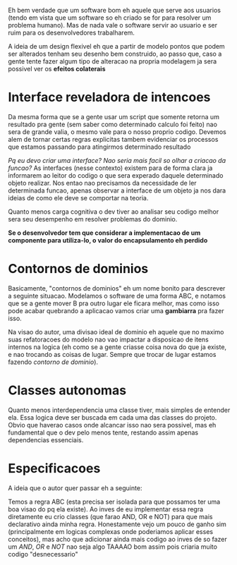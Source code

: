 Eh bem verdade que um software bom eh aquele que serve aos usuarios (tendo em vista que um software so eh criado se for para resolver um problema humano). Mas de nada vale o software servir ao usuario e ser ruim para os desenvolvedores trabalharem.

A ideia de um design flexivel eh que a partir de modelo pontos que podem ser alterados tenham seu desenho bem construido, ao passo que, caso a gente tente fazer algum tipo de alteracao na propria modelagem ja sera possivel ver os **efeitos colaterais**

# Interface reveladora de intencoes
Da mesma forma que se a gente usar um script que somente retorna um resultado pra gente (sem saber como determinado calculo foi feito) nao sera de grande valia, o mesmo vale para o nosso proprio codigo. Devemos alem de tornar certas regras explicitas tambem evidenciar os processos que estamos passando para atingirmos determinado resultado

_Pq eu devo criar uma interface? Nao seria mais facil so olhar a criacao da funcao?_
As interfaces (nesse contexto) existem para de forma clara ja informarem ao leitor do codigo o que sera experado daquele determinado objeto realizar. Nos entao nao precisamos da necessidade de ler determinada funcao, apenas observar a interface de um objeto ja nos dara ideias de como ele deve se comportar na teoria.

Quanto menos carga cognitiva o dev tiver ao analisar seu codigo melhor sera seu desempenho em resolver problemas do dominio.

**Se o desenvolvedor tem que considerar a implementacao de um componente para utiliza-lo, o valor do encapsulamento eh perdido**

# Contornos de dominios
Basicamente, "contornos de dominios" eh um nome bonito para descrever a seguinte situacao. Modelamos o software de uma forma ABC, e notamos que se a gente mover B pra outro lugar ele ficara melhor, mas como isso pode acabar quebrando a aplicacao vamos criar uma **gambiarra** pra fazer isso.

Na visao do autor, uma divisao ideal de dominio eh aquele que no maximo suas refatoracoes do modelo nao vao impactar a disposicao de itens internos na logica (eh como se a gente criasse coisa nova do que ja existe, e nao trocando as coisas de lugar. Sempre que trocar de lugar estamos fazendo _contorno de dominio_).

# Classes autonomas
Quanto menos interdependencia uma classe tiver, mais simples de entender ela. Essa logica deve ser buscada em cada uma das classes do projeto. Obvio que haverao casos onde alcancar isso nao sera possivel, mas eh fundamental que o dev pelo menos tente, restando assim apenas dependencias essenciais.

# Especificacoes
A ideia que o autor quer passar eh a seguinte:

Temos a regra ABC (esta precisa ser isolada para que possamos ter uma boa visao do pq ela existe). Ao inves de eu implementar essa regra diretamente eu crio classes (que farao AND, OR e NOT) para que mais declarativo ainda minha regra.
Honestamente vejo um pouco de ganho sim (principalmente em logicas complexas onde poderiamos aplicar esses conceitos), mas acho que adicionar ainda mais codigo ao inves de so fazer um _AND_, _OR_ e _NOT_ nao seja algo TAAAAO bom assim pois criaria muito codigo "desnecessario"